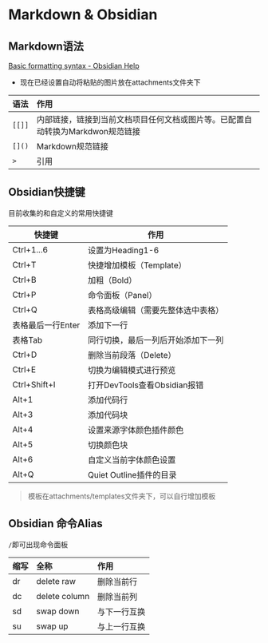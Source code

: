 # Markdown & Obsidian 

## Markdown语法

[Basic formatting syntax - Obsidian Help](https://help.obsidian.md/Editing+and+formatting/Basic+formatting+syntax)

- 现在已经设置自动将粘贴的图片放在attachments文件夹下 

| 语法   | 作用                                                                           |
|:------ |:------------------------------------------------------------------------------ |
| `[[]]` | 内部链接，链接到当前文档项目任何文档或图片等。已配置自动转换为Markdwon规范链接 |
| `[]()` | Markdown规范链接                                                               |
| `> `   | 引用                                                                               |



## Obsidian快捷键

目前收集的和自定义的常用快捷键

| 快捷键            | 作用                               |
| ----------------- | ---------------------------------- |
| Ctrl+1...6        | 设置为Heading1-6                   |
| Ctrl+T            | 快捷增加模板（Template）           |
| Ctrl+B            | 加粗（Bold）                       |
| Ctrl+P            | 命令面板（Panel）                  |
| Ctrl+Q            | 表格高级编辑（需要先整体选中表格） |
| 表格最后一行Enter | 添加下一行                         |
| 表格Tab           | 同行切换，最后一列后开始添加下一列 |
| Ctrl+D            | 删除当前段落（Delete）             |
| Ctrl+E            | 切换为编辑模式进行预览             |
| Ctrl+Shift+I      | 打开DevTools查看Obsidian报错       |
| Alt+1             | 添加代码行                         |
| Alt+3             | 添加代码块                         |
| Alt+4             | 设置来源字体颜色插件颜色           |
| Alt+5             | 切换颜色块                         | 
| Alt+6             | 自定义当前字体颜色设置             |
| Alt+Q             | Quiet Outline插件的目录            |

> 模板在attachments/templates文件夹下，可以自行增加模板


## Obsidian 命令Alias

`/`即可出现命令面板

| 缩写 | 全称          | 作用         |
|:---- |:------------- |:------------ |
| dr   | delete raw    | 删除当前行   |
| dc   | delete column | 删除当前列   | 
| sd   | swap down     | 与下一行互换 |
| su   | swap up       | 与上一行互换 |
